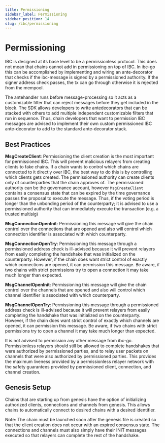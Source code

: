```yaml
---
title: Permissioning
sidebar_label: Permissioning
sidebar_position: 14
slug: /ibc/permissioning
---
```


# Permissioning

IBC is designed at its base level to be a permissionless protocol. This does not mean that chains cannot add in permissioning on top of IBC. In ibc-go this can be accomplished by implementing and wiring an ante-decorator that checks if the ibc-message is signed by a permissioned authority. If the signer address check passes, the tx can go through otherwise it is rejected from the mempool.

The antehandler runs before message-processing so it acts as a customizable filter that can reject messages before they get included in the block. The SDK allows developers to write antedecorators that can be stacked with others to add multiple independent customizable filters that run in sequence. Thus, chain developers that want to permission IBC messages are advised to implement their own custom permissioned IBC ante-decorator to add to the standard ante-decorator stack.

## Best Practices

**MsgCreateClient**: Permissioning the client creation is the most important for permissioned IBC. This will prevent malicious relayers from creating clients to fake chains. If a chain wants to control which chains are connected to it directly over IBC, the best way to do this is by controlling which clients gets created. The permissioned authority can create clients only of counterparties that the chain approves of. The permissioned authority can be the governance account, however `MsgCreateClient` contains a consensus state that can be expired by the time governance passes the proposal to execute the message. Thus, if the voting period is longer than the unbonding period of the counterparty; it is advised to use a permissioned authority that can immediately execute the transaction (e.g. a trusted multisig)

**MsgConnectionOpenInit**: Permissioning this message will give the chain control over the connections that are opened and also will control which connection identifier is associated with which counterparty.

**MsgConnectionOpenTry**: Permissioning this message through a permissioned address check is ill-advised because it will prevent relayers from easily completing the handshake that was initialized on the counterparty. However, if the chain does want strict control of exactly which connections are opened, it can permission this message. Be aware, if two chains with strict permissions try to open a connection it may take much longer than expected.

**MsgChannelOpenInit**: Permissioning this message will give the chain control over the channels that are opened and also will control which channel identifier is associated with which counterparty.

**MsgChannelOpenTry**: Permissioning this message through a permissioned address check is ill-advised because it will prevent relayers from easily completing the handshake that was initialized on the counterparty. However, if the chain does want strict control of exactly which channels are opened, it can permission this message. Be aware, if two chains with strict permissions try to open a channel it may take much longer than expected.

It is not advised to permission any other message from ibc-go. Permissionless relayers should still be allowed to complete handshakes that were authorized by permissioned parties, and to relay user packets on channels that were also authorized by permissioned parties. This provides the maximum liveness provided by a permissionless relayer network with the safety guarantees provided by permissioned client, connection, and channel creation.

## Genesis Setup

Chains that are starting up from genesis have the option of initializing authorized clients, connections and channels from genesis. This allows chains to automatically connect to desired chains with a desired identifier.

Note: The chain must be launched soon after the genesis file is created so that the client creation does not occur with an expired consensus state. The connections and channels must also simply have their INIT messages executed so that relayers can complete the rest of the handshake.
